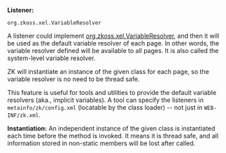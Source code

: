 **Listener:**

`org.zkoss.xel.VariableResolver`

A listener could implement
[org.zkoss.xel.VariableResolver](https://www.zkoss.org/javadoc/latest/zk/org/zkoss/xel/VariableResolver.html), and
then it will be used as the default variable resolver of each page. In
other words, the variable resolver defined will be available to all
pages. It is also called the system-level variable resolver.

ZK will instantiate an instance of the given class for each page, so the
variable resolver is no need to be thread safe.

This feature is useful for tools and utilities to provide the default
variable resolvers (aka., implicit variables). A tool can specify the
listeners in `metainfo/zk/config.xml` (locatable by the class loader) --
not just in `WEB-INF/zk.xml`.

**Instantiation:** An independent instance of the given class is
instantiated each time before the method is invoked. It means it is
thread safe, and all information stored in non-static members will be
lost after called.
